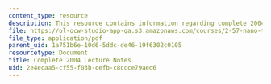```yaml
---
content_type: resource
description: This resource contains information regarding complete 2004 lecture notes.
file: https://ol-ocw-studio-app-qa.s3.amazonaws.com/courses/2-57-nano-to-macro-transport-processes-spring-2012/2e4ecaa5cf55f03bcefbc8ccce79aed6_MIT2_57S12_lec_notes_2004.pdf
file_type: application/pdf
parent_uid: 1a751b6e-10d6-5ddc-de46-19f6302c0105
resourcetype: Document
title: Complete 2004 Lecture Notes
uid: 2e4ecaa5-cf55-f03b-cefb-c8ccce79aed6
---
```

